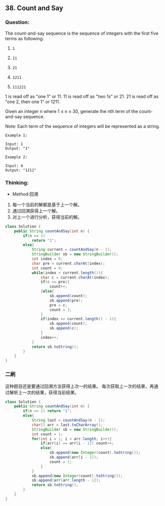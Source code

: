 ## 38. Count and Say

### Question:
The count-and-say sequence is the sequence of integers with the first five terms as following:

1.     1
2.     11
3.     21
4.     1211
5.     111221

1 is read off as "one 1" or 11.
11 is read off as "two 1s" or 21.
21 is read off as "one 2, then one 1" or 1211.

Given an integer n where 1 ≤ n ≤ 30, generate the nth term of the count-and-say sequence.

Note: Each term of the sequence of integers will be represented as a string.

```
Example 1:

Input: 1
Output: "1"

Example 2:

Input: 4
Output: "1211"
```

### Thinking:
* Method:回溯
1. 每一个当前的解都是基于上一个解。
2. 通过回溯获得上一个解。
3. 对上一个进行分析，获得当前的解。

```Java
class Solution {
    public String countAndSay(int n) {
        if(n == 1)
            return "1";
        else{
            String current = countAndSay(n - 1);
            StringBuilder sb = new StringBuilder();
            int index = 0;
            char pre = current.charAt(index);
            int count = 0;
            while(index < current.length()){
                char c = current.charAt(index);
                if(c == pre){
                    count++;
                }else{
                    sb.append(count);
                    sb.append(pre);
                    pre = c;
                    count = 1;
                }
                if(index == current.length() - 1){
                    sb.append(count);
                    sb.append(c);
                }
                index++;
            }
            return sb.toString();
        }
    }
}
```

### 二刷
这种题目还是要通过回溯方法获得上次一的结果。
每次获取上一次的结果，再通过解析上一次的结果，获得当前结果。

```Java
class Solution {
    public String countAndSay(int n) {
        if(n == 1) return "1";
        else{
            String last = countAndSay(n - 1);
            char[] arr = last.toCharArray();
            StringBuilder sb = new StringBuilder();
            int count = 1;
            for(int i = 1; i < arr.length; i++){
                if(arr[i] == arr[i - 1]) count++;
                else{
                    sb.append(new Integer(count).toString());
                    sb.append(arr[i - 1]);
                    count = 1;
                }
            }
            sb.append(new Integer(count).toString());
            sb.append(arr[arr.length - 1]);
            return sb.toString();
        }
    }
}
```